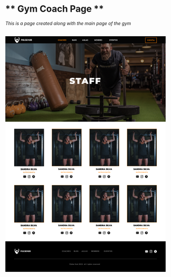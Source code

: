 # ** Gym Coach Page **
###### This is a page created along with the main page of the gym
![Coach Page Website](https://github.com/andresantos2460/Coach-Page/blob/cf7bf78673658f0b25bd1c82fa8e8fe9b6f7088e/index-coaches.png)
